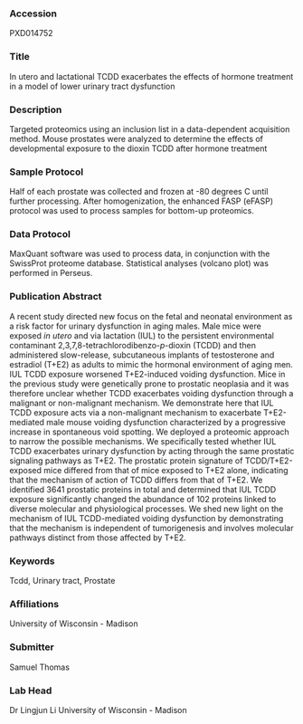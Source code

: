 ### Accession
PXD014752

### Title
In utero and lactational TCDD exacerbates the effects of hormone treatment in a model of lower urinary tract dysfunction

### Description
Targeted proteomics using an inclusion list in a data-dependent acquisition method. Mouse prostates were analyzed to determine the effects of developmental exposure to the dioxin TCDD after hormone treatment

### Sample Protocol
Half of each prostate was collected and frozen at -80 degrees C until further processing. After homogenization, the enhanced FASP (eFASP) protocol was used to process samples for bottom-up proteomics.

### Data Protocol
MaxQuant software was used to process data, in conjunction with the SwissProt proteome database. Statistical analyses (volcano plot) was performed in Perseus.

### Publication Abstract
A recent study directed new focus on the fetal and neonatal environment as a risk factor for urinary dysfunction in aging males. Male mice were exposed <i>in utero</i> and via lactation (IUL) to the persistent environmental contaminant 2,3,7,8-tetrachlorodibenzo-<i>p</i>-dioxin (TCDD) and then administered slow-release, subcutaneous implants of testosterone and estradiol (T+E2) as adults to mimic the hormonal environment of aging men. IUL TCDD exposure worsened T+E2-induced voiding dysfunction. Mice in the previous study were genetically prone to prostatic neoplasia and it was therefore unclear whether TCDD exacerbates voiding dysfunction through a malignant or non-malignant mechanism. We demonstrate here that IUL TCDD exposure acts via a non-malignant mechanism to exacerbate T+E2-mediated male mouse voiding dysfunction characterized by a progressive increase in spontaneous void spotting. We deployed a proteomic approach to narrow the possible mechanisms. We specifically tested whether IUL TCDD exacerbates urinary dysfunction by acting through the same prostatic signaling pathways as T+E2. The prostatic protein signature of TCDD/T+E2-exposed mice differed from that of mice exposed to T+E2 alone, indicating that the mechanism of action of TCDD differs from that of T+E2. We identified 3641 prostatic proteins in total and determined that IUL TCDD exposure significantly changed the abundance of 102 proteins linked to diverse molecular and physiological processes. We shed new light on the mechanism of IUL TCDD-mediated voiding dysfunction by demonstrating that the mechanism is independent of tumorigenesis and involves molecular pathways distinct from those affected by T+E2.

### Keywords
Tcdd, Urinary tract, Prostate

### Affiliations
University of Wisconsin - Madison

### Submitter
Samuel Thomas

### Lab Head
Dr Lingjun Li
University of Wisconsin - Madison


